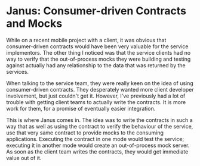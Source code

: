 # Janus: Consumer-driven Contracts and Mocks

While on a recent mobile project with a client, it was obvious that
consumer-driven contracts would have been very valuable for the
service implementors. The other thing I noticed was that the service
clients had no way to verify that the out-of-process mocks they were
building and testing against actually had any relationship to the data
that was returned by the services.
 
When talking to the service team, they were really keen on the idea of
using consumer-driven contracts. They desperately wanted more client
developer involvement, but just couldn't get it. However, I've
previously had a lot of trouble with getting client teams to actually
write the contracts. It is more work for them, for a promise of
eventually easier integration.
 
This is where Janus comes in. The idea was to write the contracts in
such a way that as well as using the contract to verify the behaviour
of the service, use that very same contract to provide mocks to the
consuming applications. Executing the contract in one mode would test
the service; executing it in another mode would create an
out-of-process mock server. As soon as the client team writes the
contracts, they would get immediate value out of it.

